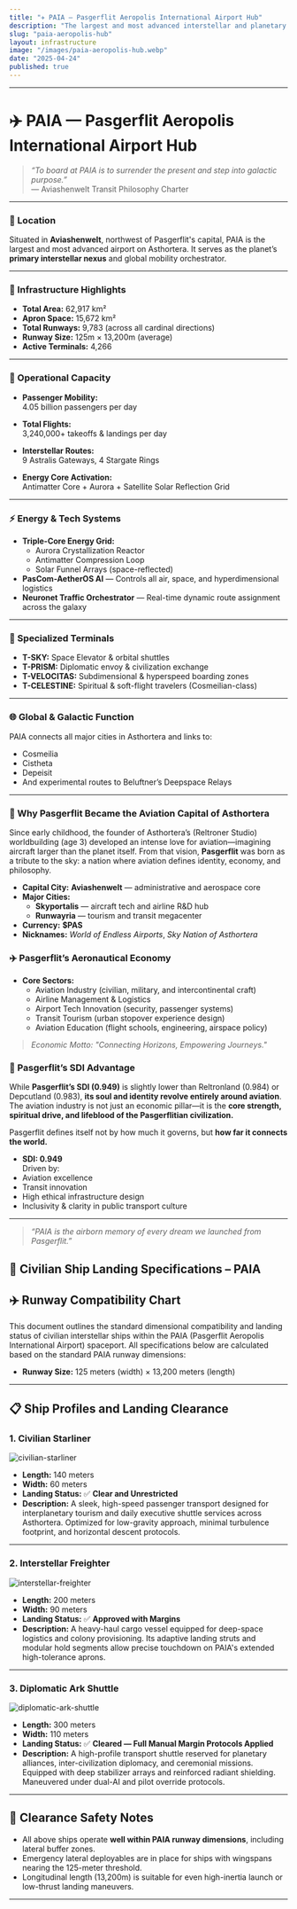 ```yaml
---
title: "✈️ PAIA — Pasgerflit Aeropolis International Airport Hub"
description: "The largest and most advanced interstellar and planetary air hub in Asthortera, representing Pasgerflit’s core identity as the world of endless airports."
slug: "paia-aeropolis-hub"
layout: infrastructure
image: "/images/paia-aeropolis-hub.webp"
date: "2025-04-24"
published: true
---
```


---

# ✈️ PAIA — Pasgerflit Aeropolis International Airport Hub

> _“To board at PAIA is to surrender the present and step into galactic purpose.”_  
> — Aviashenwelt Transit Philosophy Charter

---

### 📍 Location
Situated in **Aviashenwelt**, northwest of Pasgerflit's capital, PAIA is the largest and most advanced airport on Asthortera. It serves as the planet’s **primary interstellar nexus** and global mobility orchestrator.

---

### 📐 Infrastructure Highlights
- **Total Area:** 62,917 km²  
- **Apron Space:** 15,672 km²  
- **Total Runways:** 9,783 (across all cardinal directions)  
- **Runway Size:** 125m × 13,200m (average)
- **Active Terminals:** 4,266

---

### 🚀 Operational Capacity

- **Passenger Mobility:**  
  4.05 billion passengers per day

- **Total Flights:**  
  3,240,000+ takeoffs & landings per day

- **Interstellar Routes:**  
  9 Astralis Gateways, 4 Stargate Rings

- **Energy Core Activation:**  
  Antimatter Core + Aurora + Satellite Solar Reflection Grid

---

### ⚡ Energy & Tech Systems
- **Triple-Core Energy Grid:**
  - Aurora Crystallization Reactor  
  - Antimatter Compression Loop  
  - Solar Funnel Arrays (space-reflected)
- **PasCom-AetherOS AI** — Controls all air, space, and hyperdimensional logistics
- **Neuronet Traffic Orchestrator** — Real-time dynamic route assignment across the galaxy

---

### 🛫 Specialized Terminals
- **T-SKY:** Space Elevator & orbital shuttles  
- **T-PRISM:** Diplomatic envoy & civilization exchange  
- **T-VELOCITAS:** Subdimensional & hyperspeed boarding zones  
- **T-CELESTINE:** Spiritual & soft-flight travelers (Cosmeilian-class)

---

### 🌐 Global & Galactic Function
PAIA connects all major cities in Asthortera and links to:
- Cosmeilia  
- Cistheta  
- Depeisit  
- And experimental routes to Beluftner’s Deepspace Relays

---

### 🧠 Why Pasgerflit Became the Aviation Capital of Asthortera

Since early childhood, the founder of Asthortera’s (Reltroner Studio) worldbuilding (age 3) developed an intense love for aviation—imagining aircraft larger than the planet itself. From that vision, **Pasgerflit** was born as a tribute to the sky: a nation where aviation defines identity, economy, and philosophy.

- **Capital City:** **Aviashenwelt** — administrative and aerospace core
- **Major Cities:**
  - **Skyportalis** — aircraft tech and airline R&D hub
  - **Runwayria** — tourism and transit megacenter
- **Currency:** **$PAS**
- **Nicknames:** *World of Endless Airports*, *Sky Nation of Asthortera*

### ✈️ Pasgerflit’s Aeronautical Economy
- **Core Sectors:**
  - Aviation Industry (civilian, military, and intercontinental craft)
  - Airline Management & Logistics
  - Airport Tech Innovation (security, passenger systems)
  - Transit Tourism (urban stopover experience design)
  - Aviation Education (flight schools, engineering, airspace policy)

> _Economic Motto: "Connecting Horizons, Empowering Journeys."_

### 🧠 Pasgerflit’s SDI Advantage

While **Pasgerflit’s SDI (0.949)** is slightly lower than Reltronland (0.984) or Depcutland (0.983), **its soul and identity revolve entirely around aviation**. The aviation industry is not just an economic pillar—it is the **core strength, spiritual drive, and lifeblood of the Pasgerflitian civilization.**

Pasgerflit defines itself not by how much it governs, but **how far it connects the world.**
- **SDI: 0.949**  
Driven by:
- Aviation excellence  
- Transit innovation  
- High ethical infrastructure design  
- Inclusivity & clarity in public transport culture

---

> _“PAIA is the airborn memory of every dream we launched from Pasgerflit.”_

## 🚀 Civilian Ship Landing Specifications – PAIA

## ✈️ Runway Compatibility Chart

This document outlines the standard dimensional compatibility and landing status of civilian interstellar ships within the PAIA (Pasgerflit Aeropolis International Airport) spaceport. All specifications below are calculated based on the standard PAIA runway dimensions:

* **Runway Size:** 125 meters (width) × 13,200 meters (length)

---

## 📋 Ship Profiles and Landing Clearance

### 1. **Civilian Starliner**

![civilian-starliner](/images/civilian-starliner.webp)

* **Length:** 140 meters
* **Width:** 60 meters
* **Landing Status:** ✅ **Clear and Unrestricted**
* **Description:** A sleek, high-speed passenger transport designed for interplanetary tourism and daily executive shuttle services across Asthortera. Optimized for low-gravity approach, minimal turbulence footprint, and horizontal descent protocols.

---

### 2. **Interstellar Freighter**

![interstellar-freighter](/images/interstellar-freighter.webp)

* **Length:** 200 meters
* **Width:** 90 meters
* **Landing Status:** ✅ **Approved with Margins**
* **Description:** A heavy-haul cargo vessel equipped for deep-space logistics and colony provisioning. Its adaptive landing struts and modular hold segments allow precise touchdown on PAIA's extended high-tolerance aprons.

---

### 3. **Diplomatic Ark Shuttle**

![diplomatic-ark-shuttle](/images/diplomatic-ark-shuttle.webp)

* **Length:** 300 meters
* **Width:** 110 meters
* **Landing Status:** ✅ **Cleared — Full Manual Margin Protocols Applied**
* **Description:** A high-profile transport shuttle reserved for planetary alliances, inter-civilization diplomacy, and ceremonial missions. Equipped with deep stabilizer arrays and reinforced radiant shielding. Maneuvered under dual-AI and pilot override protocols.

---

## 📐 Clearance Safety Notes

* All above ships operate **well within PAIA runway dimensions**, including lateral buffer zones.
* Emergency lateral deployables are in place for ships with wingspans nearing the 125-meter threshold.
* Longitudinal length (13,200m) is suitable for even high-inertia launch or low-thrust landing maneuvers.

---